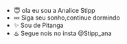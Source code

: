 - :innocent: ola eu sou a Analice Stipp
- :zzz: Siga seu sonho,continue dormindo
- :sparkles: Sou de Pitanga 
- ♨️ Segue nois no insta @Stipp_ana
